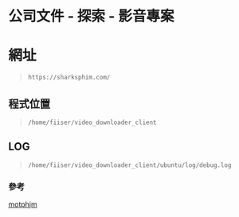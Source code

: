# 公司文件 - 探索 - 影音專案

# 網址
>     https://sharksphim.com/

## 程式位置
>     /home/fiiser/video_downloader_client

## LOG
>     /home/fiiser/video_downloader_client/ubuntu/log/debug.log

### 參考
[motphjm](https://motphjm.net/)